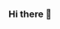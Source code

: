 ### Hi there 👋

<!--
**Themblihle/Themblihle** is a ✨ _special_ ✨ repository because its `README.md` (this file) appears on your GitHub profile.

Here are some ideas to get you started:

- 🔭 I’m currently working on personal portfolio
- 🌱 I’m currently learning Html,css and javascript
- 👯 I’m looking to collaborate on ...
- 🤔 I’m looking for help with ...
- 💬 Ask me about ...
- 📫 How to reach me: https://www.linkedin.com/in/thembelihle-mncube-68403a151/
- 😄 Pronouns: Her/She
- ⚡ Fun fact: I paint with code.
-->
